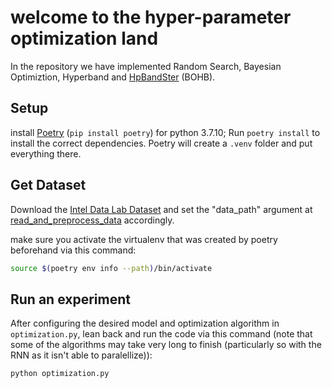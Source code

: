 # welcome to the hyper-parameter optimization land

In the repository we have implemented Random Search, Bayesian Optimiztion,
Hyperband and [HpBandSter](https://github.com/automl/HpBandSter) (BOHB).

## Setup

install [Poetry](https://python-poetry.org/docs/cli/) (`pip install poetry`) for
python 3.7.10;
Run `poetry install` to install the correct dependencies.
Poetry will create a `.venv` folder and put everything there.

## Get Dataset

Download the [Intel Data Lab Dataset](http://db.csail.mit.edu/labdata/data.txt.gz)
and set the "data_path" argument at [read_and_preprocess_data](https://github.com/ak4win/hyperparameter-optimization/blob/master/global_utils/get_data_multi_note.py) accordingly.



make sure you activate the virtualenv that was created by poetry beforehand via
this command:
```bash
source $(poetry env info --path)/bin/activate
```

## Run an experiment

After configuring the desired model and optimization algorithm in `optimization.py`, lean back and
run the code via this command (note that some of the algorithms may take very
long to finish (particularly so with the RNN as it isn't able to paralellize)):
```bash
python optimization.py
```
